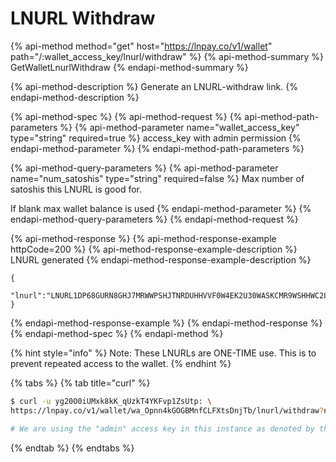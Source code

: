 # LNURL Withdraw

{% api-method method="get" host="https://lnpay.co/v1/wallet" path="/:wallet\_access\_key/lnurl/withdraw" %}
{% api-method-summary %}
GetWalletLnurlWithdraw
{% endapi-method-summary %}

{% api-method-description %}
Generate an LNURL-withdraw link. 
{% endapi-method-description %}

{% api-method-spec %}
{% api-method-request %}
{% api-method-path-parameters %}
{% api-method-parameter name="wallet\_access\_key" type="string" required=true %}
access\_key with admin permission
{% endapi-method-parameter %}
{% endapi-method-path-parameters %}

{% api-method-query-parameters %}
{% api-method-parameter name="num\_satoshis" type="string" required=false %}
Max number of satoshis this LNURL is good for.   
  
If blank max wallet balance is used
{% endapi-method-parameter %}
{% endapi-method-query-parameters %}
{% endapi-method-request %}

{% api-method-response %}
{% api-method-response-example httpCode=200 %}
{% api-method-response-example-description %}
LNURL generated
{% endapi-method-response-example-description %}

```text
{
    "lnurl":"LNURL1DP68GURN8GHJ7MRWWPSHJTNRDUHHVVF0W4EK2U30WASKCMR9WSHHWC2LFACXUM35DDR5736ZF4HXVS6VGEV8GU6YDE49GC30D3H82UNV94C8YMMRV4EHX0M0W36R66MGD95KS4JGFADRS4ZRFEXK2SN2FFUXUSMHFA98XDZ8D3T9SDECWVHR43"
}
```
{% endapi-method-response-example %}
{% endapi-method-response %}
{% endapi-method-spec %}
{% endapi-method %}

{% hint style="info" %}
Note: These LNURLs are ONE-TIME use. This is to prevent repeated access to the wallet.
{% endhint %}

{% tabs %}
{% tab title="curl" %}
```bash
$ curl -u yg20O0iUMxk8kK_qUzkT4YKFvp1ZsUtp: \
https://lnpay.co/v1/wallet/wa_Opnn4kGOGBMnfCLFXtsDnjTb/lnurl/withdraw?num_satoshis=3

# We are using the "admin" access key in this instance as denoted by the "wa_"
```
{% endtab %}
{% endtabs %}

